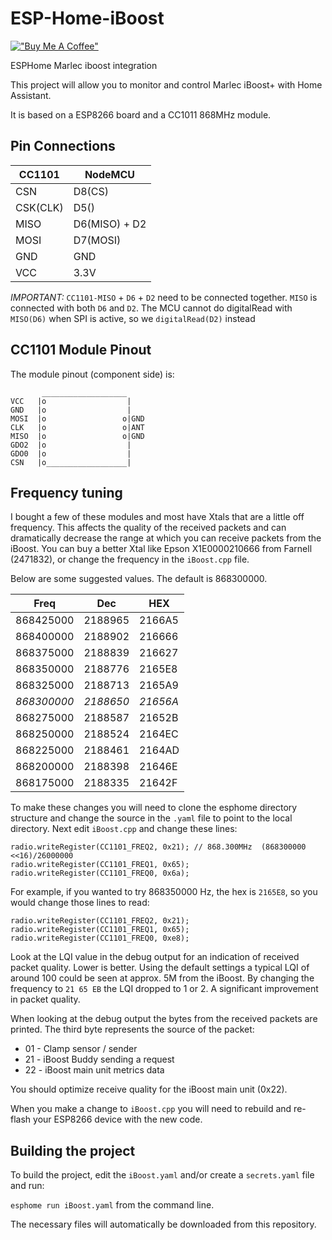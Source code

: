 # ESP-Home-iBoost

[!["Buy Me A Coffee"](https://www.buymeacoffee.com/assets/img/custom_images/orange_img.png)](https://www.buymeacoffee.com/jeremys)

ESPHome Marlec iboost integration

This project will allow you to monitor and control Marlec iBoost+ with Home Assistant.

It is based on a ESP8266 board and a CC1011 868MHz module.

## Pin Connections

| CC1101  | NodeMCU       |
|---------|---------------|
| CSN     | D8(CS)        |
| CSK(CLK)| D5()          |
| MISO    | D6(MISO) + D2 |
| MOSI    | D7(MOSI)      |
| GND     | GND           |
| VCC     | 3.3V          |

_IMPORTANT:_ `CC1101-MISO` + `D6` + `D2` need to be connected together.  `MISO` is connected with both `D6` and `D2`. The MCU cannot do digitalRead with `MISO(D6)` when SPI is active, so we `digitalRead(D2)` instead

## CC1101 Module Pinout

The module pinout (component side) is:
```
       ___________________
VCC   |o                  |
GND   |o                  |  
MOSI  |o                 o|GND
CLK   |o                 o|ANT
MISO  |o                 o|GND
GDO2  |o                  |
GDO0  |o                  |
CSN   |o__________________|
```

## Frequency tuning

I bought a few of these modules and most have Xtals that are a little off frequency.  This affects the quality of the received packets and can dramatically decrease the range at which you can receive packets from the iBoost.
You can buy a better Xtal like Epson X1E0000210666 from Farnell (2471832), or change the frequency in the `iBoost.cpp` file.

Below are some suggested values.  The default is 868300000.

|    Freq   | Dec     | HEX    |
|:---------:|---------|--------|
| 868425000 | 2188965 | 2166A5 |
| 868400000 | 2188902 | 216666 |
| 868375000 | 2188839 | 216627 |
| 868350000 | 2188776 | 2165E8 |
| 868325000 | 2188713 | 2165A9 |
| *868300000* | *2188650* | *21656A* |
| 868275000 | 2188587 | 21652B |
| 868250000 | 2188524 | 2164EC |
| 868225000 | 2188461 | 2164AD |
| 868200000 | 2188398 | 21646E |
| 868175000 | 2188335 | 21642F |

To make these changes you will need to clone the esphome directory structure and change the source in the `.yaml` file to point to the local directory.  Next edit `iBoost.cpp` and change these lines:

```
radio.writeRegister(CC1101_FREQ2, 0x21); // 868.300MHz  (868300000 <<16)/26000000
radio.writeRegister(CC1101_FREQ1, 0x65);
radio.writeRegister(CC1101_FREQ0, 0x6a);
```

For example, if you wanted to try 868350000 Hz, the hex is `2165E8`, so you would change those lines to read:
```
radio.writeRegister(CC1101_FREQ2, 0x21);
radio.writeRegister(CC1101_FREQ1, 0x65);
radio.writeRegister(CC1101_FREQ0, 0xe8);
```

Look at the LQI value in the debug output for an indication of received packet quality.  Lower is better.  Using the default settings a typical LQI of around 100 could be seen at approx. 5M from the iBoost.  By changing the frequency to `21 65 EB` the LQI dropped to 1 or 2.  A significant improvement in packet quality.

When looking at the debug output the bytes from the received packets are printed. The third byte represents the source of the packet:

- 01 - Clamp sensor / sender
- 21 - iBoost Buddy sending a request
- 22 - iBoost main unit metrics data

You should optimize receive quality for the iBoost main unit (0x22).

When you make a change to `iBoost.cpp` you will need to rebuild and re-flash your ESP8266 device with the new code.

## Building the project

To build the project, edit the `iBoost.yaml` and/or create a `secrets.yaml` file and  run:

`esphome run iBoost.yaml` from the command line.

The necessary files will automatically be downloaded from this repository.


